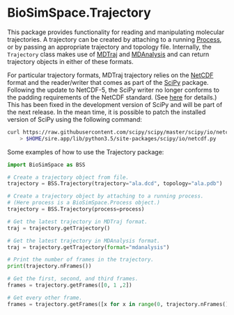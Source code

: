 # BioSimSpace.Trajectory

This package provides functionality for reading and manipulating molecular
trajectories. A trajectory can be created by attaching to a running
[Process](../Process), or by passing an appropriate trajectory and topology
file. Internally, the `Trajectory` class makes use of [MDTraj](http://mdtraj.org/1.9.0)
and [MDAnalysis](https://www.mdanalysis.org) and can return trajectory
objects in either of these formats.

For particular trajectory formats, MDTraj trajectory relies on the
[NetCDF](https://en.wikipedia.org/wiki/NetCDF) format and the reader/writer
that comes as part of the [SciPy](https://www.scipy.org) package. Following
the update to NetCDF-5, the SciPy writer no longer conforms to the padding
requirements of the NetCDF standard. (See [here](https://github.com/Unidata/netcdf-c/issues/657)
for details.) This has been fixed in the development version of SciPy and
will be part of the next release. In the mean time, it is possible to patch
the installed version of SciPy using the following command:

```bash
curl https://raw.githubusercontent.com/scipy/scipy/master/scipy/io/netcdf.py \
    > $HOME/sire.app/lib/python3.5/site-packages/scipy/io/netcdf.py
```

Some examples of how to use the Trajectory package:

```python
import BioSimSpace as BSS

# Create a trajectory object from file.
trajectory = BSS.Trajectory(trajectory="ala.dcd", topology="ala.pdb")

# Create a trajectory object by attaching to a running process.
# (Here process is a BioSimSpace.Process object.)
trajectory = BSS.Trajectory(process=process)

# Get the latest trajectory in MDTraj format.
traj = trajectory.getTrajectory()

# Get the latest trajectory in MDAnalysis format.
traj = trajectory.getTrajectory(format="mdanalysis")

# Print the number of frames in the trajectory.
print(trajectory.nFrames())

# Get the first, second, and third frames.
frames = trajectory.getFrames([0, 1 ,2])

# Get every other frame.
frames = trajectory.getFrames([x for x in range(0, trajectory.nFrames(), 2)])
```
